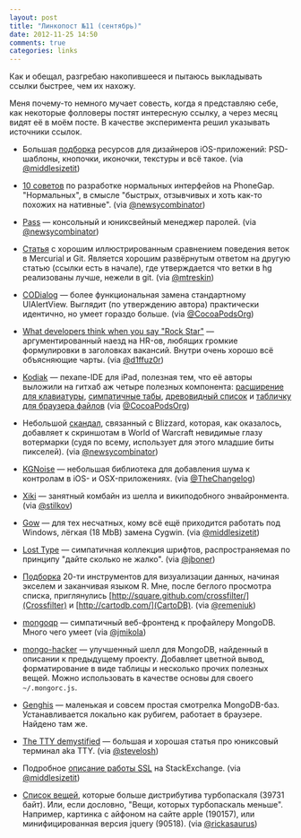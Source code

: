 ```yaml
---
layout: post
title: "Линкопост №11 (сентябрь)"
date: 2012-11-25 14:50
comments: true
categories: links
---
```


Как и обещал, разгребаю накопившееся и пытаюсь выкладывать ссылки быстрее, чем их нахожу.

Меня почему-то немного мучает совесть, когда я представляю себе, как некоторые фолловеры постят интересную ссылку, а через месяц видят её в моём посте. В качестве эксперимента решил указывать источники ссылок. 

<!--more-->

* Большая [подборка](http://nathanbarry.com/25-free-ios-design-resources/) ресурсов для дизайнеров iOS-приложений: PSD-шаблоны, кнопочки, иконочки, текстуры и всё такое. (via [@middlesizetit](https://twitter.com/middlesizetit))

* [10 советов](http://www.mikedellanoce.com/2012/09/10-tips-for-getting-that-native-ios.html) по разработке нормальных интерфейов на PhoneGap. "Нормальных", в смысле "быстрых, отзывчивых и хоть как-то похожих на нативные". (via [@newsycombinator](https://twitter.com/newsycombinator))

* [Pass](http://zx2c4.com/projects/password-store/) — консольный и юниксвейный менеджер паролей. (via [@newsycombinator](https://twitter.com/newsycombinator))

* [Статья](http://felipec.wordpress.com/2012/05/26/no-mercurial-branches-are-still-not-better-than-git-ones-response-to-jhws-more-on-mercurial-vs-git-with-graphs/) с хорошим иллюстрированным сравнением поведения веток в Mercurial и Git. Является хорошим развёрнутым ответом на другую статью (ссылки есть в начале), где утверждается что ветки в hg реализованы лучше, нежели в git. (via [@mtreskin](https://twitter.com/mtreskin))

* [CODialog](https://github.com/eaigner/CODialog) — более функциональная замена стандартному UIAlertView. Выглядит (по утверждению автора) практически идентично, но умеет гораздо больше. (via [@CocoaPodsOrg](https://twitter.com/CocoaPodsOrg))

* [What developers think when you say "Rock Star"](http://blog.hirelite.com/what-developers-think-when-you-say-rock-star) — аргументированный наезд на HR-ов, любящих громкие формулировки в заголовках вакансий. Внутри очень хорошо всё объясняющие чарты. (via [@d1ffuz0r](https://twitter.com/d1ffuz0r))

* [Kodiak](http://www.becomekodiak.com/) — пехапе-IDE для iPad, полезная тем, что её авторы выложили на гитхаб аж четыре полезных компонента: [расширение для клавиатуры](https://github.com/adamhoracek/KOKeyboard), [симпатичные табы](https://github.com/adamhoracek/KOTabs), [древовидный список](https://github.com/adamhoracek/KOTree) и [табличку для браузера файлов](https://github.com/adamhoracek/KOFiles) (via [@CocoaPodsOrg](https://twitter.com/CocoaPodsOrg))

* Небольшой [скандал](http://www.ownedcore.com/forums/world-of-warcraft/world-of-warcraft-general/375573-looking-inside-your-screenshots.html), связанный с Blizzard, которая, как оказалось, добавляет к скриншотам в World of Warcraft невидимые глазу вотермарки (судя по всему, использует для этого младшие биты пикселей). (via [@newsycombinator](https://twitter.com/newsycombinator))

* [KGNoise](https://github.com/kgn/KGNoise) — небольшая библиотека для добавления шума к контролам в iOS- и OSX-приложениях. (via [@TheChangelog](https://twitter.com/TheChangelog))

* [Xiki](http://xiki.org/) — занятный комбайн из шелла и википодобного энвайронмента. (via [@stilkov](https://twitter.com/stilkov))

* [Gow](https://github.com/bmatzelle/gow) — для тех несчатных, кому всё ещё приходится работать под Windows, лёгкая (18 MbB) замена Cygwin. (via [@middlesizetit](https://twitter.com/middlesizetit))

* [Lost Type](http://losttype.com/browse/) — симпатичная коллекция шрифтов, распространяемая по принципу "дайте сколько не жалко". (via [@jboner](https://twitter.com/jboner))

* [Подборка](http://www.netmagazine.com/features/top-20-data-visualisation-tools) 20-ти инструментов для визуализации данных, начиная экселем и заканчивая языком R. Мне, после беглого просмотра списка, приглянулись [http://square.github.com/crossfilter/](Crossfilter) и [http://cartodb.com/](CartoDB). (via [@remeniuk](https://twitter.com/remeniuk))

* [mongoqp](https://github.com/jmikola/mongoqp) — симпатичный веб-фронтенд к профайлеру MongoDB. Много чего умеет (via [@jmikola](https://twitter.com/jmikola))

* [mongo-hacker](https://github.com/TylerBrock/mongo-hacker) — улучшенный шелл для MongoDB, найденный в описании к предыдущему проекту. Добавляет цветной вывод, форматирование в виде таблицы и несколько прочих полезных вещей. Можно использовать в качестве основы для своего `~/.mongorc.js`.

* [Genghis](https://github.com/bobthecow/genghis) — маленькая и совсем простая смотрелка MongoDB-баз. Устанавливается локально как рубигем, работает в браузере. Найдено там же.

* [The TTY demystified](http://www.linusakesson.net/programming/tty/) — большая и хорошая статья про юниксовый терминал aka TTY. (via [@stevelosh](https://twitter.com/stevelosh))

* Подробное [описание работы SSL](http://security.stackexchange.com/questions/20803/how-does-ssl-work/20833) на StackExchange. (via [@middlesizetit](https://twitter.com/middlesizetit))

* [Список вещей](), которые больше дистрибутива турбопаскаля (39731 байт). Или, если дословно, "Вещи, которых турбопаскаль меньше". Например, картинка с айфоном на сайте apple (190157), или минифицированная версия jquery (90518). (via [@rickasaurus](https://twitter.com/rickasaurus))
